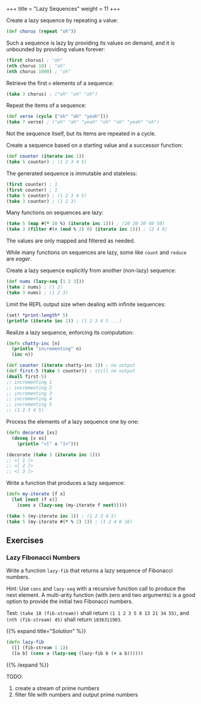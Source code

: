 +++
title = "Lazy Sequences"
weight = 11
+++

Create a lazy sequence by repeating a value:

```clojure
(def chorus (repeat "oh"))
```

Such a sequence is lazy by providing its values on demand, and it is
unbounded by providing values forever:

```clojure
(first chorus) ; "oh"
(nth chorus 10) ; "oh"
(nth chorus 1000) ; "oh"
```

Retrieve the first `n` elements of a sequence:

```clojure
(take 3 chorus) ; ("oh" "oh" "oh")
```

Repeat the items of a sequence:

```clojure
(def verse (cycle ["oh" "ah" "yeah"]))
(take 7 verse) ; ("oh" "ah" "yeah" "oh" "ah" "yeah" "oh")
```

Not the sequence itself, but its items are repeated in a cycle.

Create a sequence based on a starting value and a successor function:

```clojure
(def counter (iterate inc 1))
(take 5 counter) ; (1 2 3 4 5)
```

The generated sequence is immutable and stateless:

```clojure
(first counter) ; 1
(first counter) ; 1
(take 5 counter) ; (1 2 3 4 5)
(take 3 counter) ; (1 2 3)
```

Many functions on sequences are lazy:

```clojure
(take 5 (map #(* 10 %) (iterate inc 1))) ; (10 20 30 40 50)
(take 3 (filter #(= (mod % 2) 0) (iterate inc 1))) ; (2 4 6)
```

The values are only mapped and filtered as needed.

While many functions on sequences are lazy, some like `count` and
`reduce` are _eager_.

Create a lazy sequence explicitly from another (non-lazy) sequence:

```clojure
(def nums (lazy-seq [1 2 3]))
(take 2 nums) ; (1 2)
(take 3 nums) ; (1 2 3)
```

Limit the REPL output size when dealing with infinite sequences:

```clojure
(set! *print-length* 5)
(println (iterate inc 1)) ; (1 2 3 4 5 ...)
```

Realize a lazy sequence, enforcing its computation:

```clojure
(defn chatty-inc [n]
  (println "incrementing" n)
  (inc n))

(def counter (iterate chatty-inc 1)) ; no output
(def first-5 (take 5 counter)) ; still no output
(doall first-5)
;; incrementing 1
;; incrementing 2
;; incrementing 3
;; incrementing 4
;; incrementing 5
;; (1 2 3 4 5)
```

Process the elements of a lazy sequence one by one:

```clojure
(defn decorate [xs]
  (doseq [x xs]
    (println "<[" x "]>")))

(decorate (take 3 (iterate inc 1)))
;; <[ 1 ]>
;; <[ 2 ]>
;; <[ 3 ]>
```

Write a function that produces a lazy sequence:

```clojure
(defn my-iterate [f x]
  (let [next (f x)]
    (cons x (lazy-seq (my-iterate f next)))))

(take 5 (my-iterate inc 1)) ; (1 2 3 4 5)
(take 5 (my-iterate #(* % 2) 1)) ; (1 2 4 8 16)
```

## Exercises

### Lazy Fibonacci Numbers

Write a function `lazy-fib` that returns a lazy sequence of Fibonacci
numbers.

Hint: Use `cons` and `lazy-seq` with a recursive function call to
produce the next element. A multi-arity function (with zero and two
arguments) is a good option to provide the initial two Fibonacci
numbers.

Test: `(take 10 (fib-stream))` shall return `(1 1 2 3 5 8 13 21 34
55)`, and `(nth (fib-stream) 45)` shall return `1836311903`.

{{% expand title="Solution" %}}
```clojure
(defn lazy-fib
  ([] (fib-stream 1 1))
  ([a b] (cons a (lazy-seq (lazy-fib b (+ a b))))))
```
{{% /expand %}}

TODO:

1. create a stream of prime numbers
1. filter file with numbers and output prime numbers